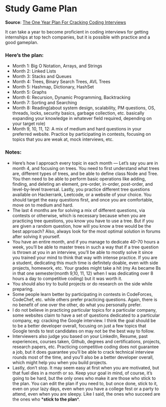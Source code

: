 # Study Game Plan

**Source**: [The One Year Plan For Cracking Coding Interviews](https://medium.com/@anjaliviramgama/the-one-year-plan-for-competitive-coding-6af53f2f719c)

It can take a year to become proficient in coding interviews for getting internships at top tech companies, but it is possible with practice and a good gameplan.

### Here’s the plan:

* Month 1: Big O Notation, Arrays, and Strings
* Month 2: Linked Lists
* Month 3: Stacks and Queues
* Month 4: Trees, Binary Search Trees, AVL Trees
* Month 5: Hashmap, Dictionary, HashSet
* Month 5: Graphs
* Month 6: Recursion, Dynamic Programming, Backtracking
* Month 7: Sorting and Searching
* Month 8: Reading\(about system design, scalability, PM questions, OS, threads, locks, security basics, garbage collection, etc. basically expanding your knowledge in whatever field required, depending on your target role\)
* Month 9, 10, 11, 12: A mix of medium and hard questions in your preferred website. Practice by participating in contests, focusing on topics that you are weak at, mock interviews, etc.

### Notes:

* Here’s how I approach every topic in each month — Let’s say you are in month 4, and focusing on trees. You need to first understand what trees are, different types of trees, and be able to define class Node and Tree. You then need to be able to perform basic operations like adding, finding, and deleting an element, pre-order, in-order, post-order, and level-by-level traversal. Lastly, you practice different tree questions available on Hackerrank, Leetcode, or a website of your choice. You should target the easy questions first, and once you are comfortable, move on to medium and hard.
* The last 4 months are for solving a mix of different questions, via contests or otherwise, which is necessary because when you are practicing tree questions, you know you have to use a tree. But if you are given a random question, how will you know a tree would be the best approach? Also, always look for the most optimal solution in forums after solving it yourself.
* You have an entire month, and if you manage to dedicate 40–70 hours a week, you’ll be able to master trees in such a way that if a tree question is thrown at you in an interview, you’ll be able to mostly solve it since you trained your mind to think that way with intense practice. If you are a student, dedicating this much time is definitely doable, even with side projects, homework, etc. Your grades might take a hit \(my As became Bs in that one semester\(month 9,10, 11, 12\) when I was dedicating over 8 hours a day to competitive coding\) but it was worth it.
* You should also try to build projects or do research on the side while preparing.
* Some people learn better by participating in contests in CodeForces, CodeChef, etc. while others prefer practicing questions. Again, there is no benefit of one over the other, do what you personally prefer.
* I do not believe in practicing particular topics for a particular company, some websites claim to have a set of questions dedicated to a particular company, eg: cracking the Google interview. I think the goal should be to be a better developer overall, focusing on just a few topics that Google tends to test candidates on may not be the best way to follow.
* Interviewers also judge you based on your LinkedIn, Resume, past experiences, courses taken, Github, degrees and certifications, projects, research papers, etc. Practicing competitive coding does not guarantee a job, but it does guarantee you’ll be able to crack technical interview rounds most of the time, and you’ll also be a better developer overall, which might help you when you build projects.
* Lastly, don’t stop. It may seem easy at first when you are motivated, but that fuel dies in a month or so. Keep your goal in mind, of course, it’s going to be hard, but the only ones who make it are those who stick to the plan. You can edit the plan if you need to, but once done, stick to it, even on your lazy days, even when you have a college fest or a party to attend, even when you are sleepy. Like I said, the ones who succeed are the ones who \***stick to the plan**\*.

